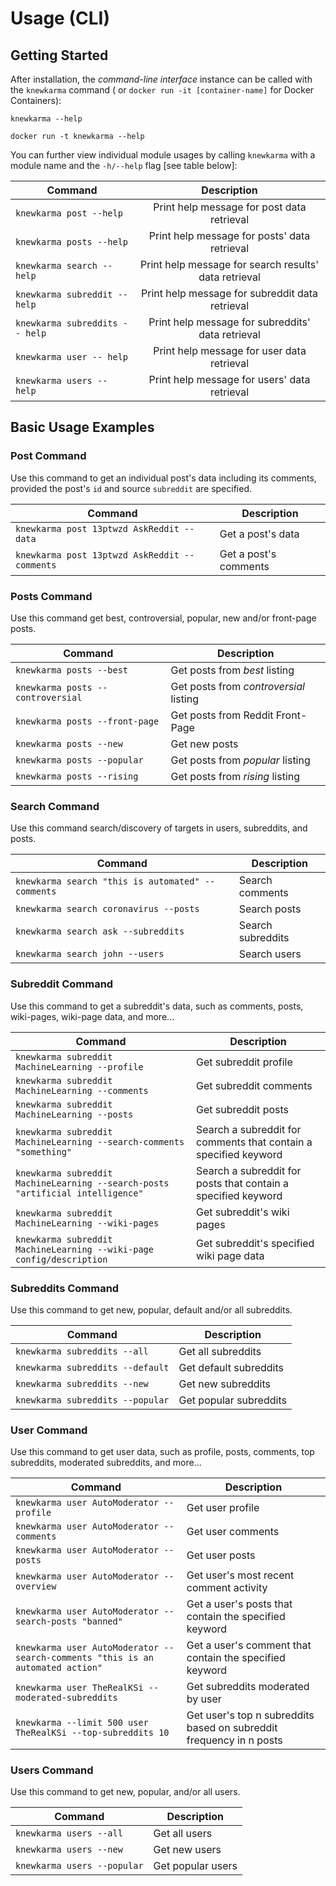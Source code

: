 # Usage (CLI)

## Getting Started

After installation, the *command-line interface* instance can be called with the `knewkarma` command (
or `docker run -it [container-name]`
for Docker Containers):

```shell
knewkarma --help
```

```shell
docker run -t knewkarma --help
```

You can further view individual module usages by calling `knewkarma` with a module name and
the `-h/--help` flag [see table below]:

| Command                        |                      Description                      |
|--------------------------------|:-----------------------------------------------------:|
| `knewkarma post --help`        |      Print help message for post data retrieval       |
| `knewkarma posts --help`       |     Print help message for posts' data retrieval      |
| `knewkarma search -- help`     | Print help message for search results' data retrieval |
| `knewkarma subreddit -- help`  |    Print help message for subreddit data retrieval    |
| `knewkarma subreddits -- help` |   Print help message for subreddits' data retrieval   |
| `knewkarma user -- help`       |      Print help message for user data retrieval       |
| `knewkarma users -- help`      |     Print help message for users' data retrieval      |

## Basic Usage Examples

### Post Command

Use this command to get an individual post's data including its comments, provided the post's `id` and
source `subreddit` are specified.

| Command                                       | Description           |
|-----------------------------------------------|-----------------------|
| `knewkarma post 13ptwzd AskReddit --data`     | Get a post's data     |
| `knewkarma post 13ptwzd AskReddit --comments` | Get a post's comments |

### Posts Command

Use this command get best, controversial, popular, new and/or front-page posts.

| Command                           | Description                            |
|-----------------------------------|----------------------------------------|
| `knewkarma posts --best`          | Get posts from *best* listing          |
| `knewkarma posts --controversial` | Get posts from *controversial* listing |
| `knewkarma posts --front-page`    | Get posts from Reddit Front-Page       |
| `knewkarma posts --new`           | Get new posts                          |
| `knewkarma posts --popular`       | Get posts from *popular* listing       |
| `knewkarma posts --rising`        | Get posts from *rising* listing        |

### Search Command

Use this command search/discovery of targets in users, subreddits, and posts.

| Command                                           | Description       |
|---------------------------------------------------|-------------------|
| `knewkarma search "this is automated" --comments` | Search comments   |
| `knewkarma search coronavirus --posts`            | Search posts      |
| `knewkarma search ask --subreddits`               | Search subreddits |
| `knewkarma search john --users`                   | Search users      |

### Subreddit Command

Use this command to get a subreddit's data, such as comments, posts, wiki-pages, wiki-page data, and more...

| Command                                                                        | Description                                                      |
|--------------------------------------------------------------------------------|------------------------------------------------------------------|
| `knewkarma subreddit MachineLearning --profile`                                | Get subreddit profile                                            |
| `knewkarma subreddit MachineLearning --comments`                               | Get subreddit comments                                           |
| `knewkarma subreddit MachineLearning --posts`                                  | Get subreddit posts                                              |
| `knewkarma subreddit MachineLearning --search-comments "something"`            | Search a subreddit for comments that contain a specified keyword |
| `knewkarma subreddit MachineLearning --search-posts "artificial intelligence"` | Search a subreddit for posts that contain a specified keyword    |
| `knewkarma subreddit MachineLearning --wiki-pages`                             | Get subreddit's wiki pages                                       |
| `knewkarma subreddit MachineLearning --wiki-page config/description`           | Get subreddit's specified wiki page data                         |

### Subreddits Command

Use this command to get new, popular, default and/or all subreddits.

| Command                          | Description            |
|----------------------------------|------------------------|
| `knewkarma subreddits --all`     | Get all subreddits     |
| `knewkarma subreddits --default` | Get default subreddits |
| `knewkarma subreddits --new`     | Get new subreddits     |
| `knewkarma subreddits --popular` | Get popular subreddits |

### User Command

Use this command to get user data, such as profile, posts, comments, top subreddits, moderated subreddits, and more...

| Command                                                                        | Description                                                         |
|--------------------------------------------------------------------------------|---------------------------------------------------------------------|
| `knewkarma user AutoModerator --profile`                                       | Get user profile                                                    |
| `knewkarma user AutoModerator --comments`                                      | Get user comments                                                   |
| `knewkarma user AutoModerator --posts`                                         | Get user posts                                                      |
| `knewkarma user AutoModerator --overview`                                      | Get user's most recent comment activity                             |
| `knewkarma user AutoModerator --search-posts "banned"`                         | Get a user's posts that contain the specified keyword               |
| `knewkarma user AutoModerator --search-comments "this is an automated action"` | Get a user's comment that contain the specified keyword             |
| `knewkarma user TheRealKSi --moderated-subreddits`                             | Get subreddits moderated by user                                    |
| `knewkarma --limit 500 user TheRealKSi --top-subreddits 10`                    | Get user's top n subreddits based on subreddit frequency in n posts |

### Users Command

Use this command to get new, popular, and/or all users.

| Command                     | Description       |
|-----------------------------|-------------------|
| `knewkarma users --all`     | Get all users     |
| `knewkarma users --new`     | Get new users     |
| `knewkarma users --popular` | Get popular users |
